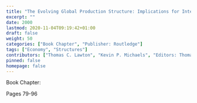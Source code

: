 ```yaml
---
title: "The Evolving Global Production Structure: Implications for International Political Economy"
excerpt: ""
date: 2000
lastmod: 2020-11-04T09:19:42+01:00
draft: false
weight: 50
categories: ["Book Chapter", "Publisher: Routledge"]
tags: ["Economy", "Structures"]
contributors: ["Thomas C. Lawton", "Kevin P. Michaels", "Editors: Thomas Lawton", "James Rosenau", "Amy Verdun"]
pinned: false
homepage: false
---
```


Book Chapter: 

Pages 79-96

